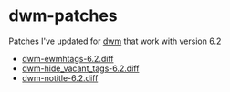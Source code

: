 # dwm-patches
Patches I've updated for [dwm](https://dwm.suckless.org/) that work with version 6.2

* [dwm-ewmhtags-6.2.diff](https://dwm.suckless.org/patches/ewmhtags/)
* [dwm-hide_vacant_tags-6.2.diff](https://dwm.suckless.org/patches/hide_vacant_tags/)
* [dwm-notitle-6.2.diff](https://github.com/Hjdskes/dwm-patches/)
